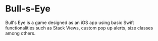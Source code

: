 # Bull-s-Eye
Bull's Eye is a game designed as an iOS app using basic Swift functionalities such as Stack Views, custom pop up alerts, size classes among others. 

